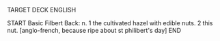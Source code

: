 TARGET DECK
ENGLISH

START
Basic
Filbert
Back: n. 1 the cultivated hazel with edible nuts. 2 this nut. [anglo-french, because ripe about st philibert's day]
END
